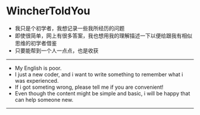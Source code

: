 # WincherToldYou

  * 我只是个初学者，我想记录一些我所经历的问题
  * 即使很简单，网上有很多答案，我也想用我的理解描述一下以便给跟我有相似思维的初学者借鉴
  * 只要能帮到一个人一点点，也是收获

***
  * My English is poor.
  * I just a new coder, and i want to write something to remember what i was experienced.
  * If i got someting wrong, please tell me if you are convenient!
  * Even though the content might be simple and basic, i will be happy that can help someone new.

***


